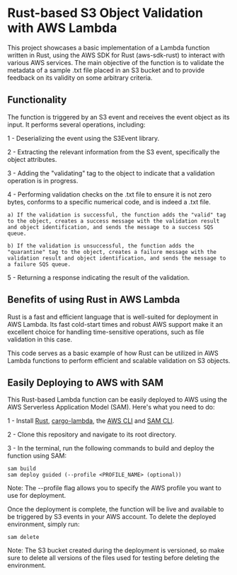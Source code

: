 # Rust-based S3 Object Validation with AWS Lambda

This project showcases a basic implementation of a Lambda function written in Rust, using the AWS SDK for Rust (aws-sdk-rust) to interact with various AWS services. The main objective of the function is to validate the metadata of a sample .txt file placed in an S3 bucket and to provide feedback on its validity on some arbitrary criteria.

## Functionality

The function is triggered by an S3 event and receives the event object as its input. It performs several operations, including:

1 - Deserializing the event using the S3Event library.

2 - Extracting the relevant information from the S3 event, specifically the object attributes.

3 - Adding the "validating" tag to the object to indicate that a validation operation is in progress.

4 - Performing validation checks on the .txt file to ensure it is not zero bytes, conforms to a specific numerical code, and is indeed a .txt file.

    a) If the validation is successful, the function adds the "valid" tag to the object, creates a success message with the validation result and object identification, and sends the message to a success SQS queue.

    b) If the validation is unsuccessful, the function adds the "quarantine" tag to the object, creates a failure message with the validation result and object identification, and sends the message to a failure SQS queue.

5 - Returning a response indicating the result of the validation.

## Benefits of using Rust in AWS Lambda

Rust is a fast and efficient language that is well-suited for deployment in AWS Lambda. Its fast cold-start times and robust AWS support make it an excellent choice for handling time-sensitive operations, such as file validation in this case.

This code serves as a basic example of how Rust can be utilized in AWS Lambda functions to perform efficient and scalable validation on S3 objects.

## Easily Deploying to AWS with SAM

This Rust-based Lambda function can be easily deployed to AWS using the AWS Serverless Application Model (SAM). Here's what you need to do:

1 - Install [Rust](https://www.rust-lang.org/learn/get-started), [cargo-lambda](https://www.cargo-lambda.info), the [AWS CLI](https://docs.aws.amazon.com/cli/latest/userguide/getting-started-install.html) and [SAM CLI](https://docs.aws.amazon.com/serverless-application-model/latest/developerguide/install-sam-cli.html#install-sam-cli-instructions).

2 - Clone this repository and navigate to its root directory.

3 - In the terminal, run the following commands to build and deploy the function using SAM:

```
sam build
sam deploy guided (--profile <PROFILE_NAME> (optional))
```


Note: The --profile flag allows you to specify the AWS profile you want to use for deployment.

Once the deployment is complete, the function will be live and available to be triggered by S3 events in your AWS account.
To delete the deployed environment, simply run:

```
sam delete
```

Note: The S3 bucket created during the deployment is versioned, so make sure to delete all versions of the files used for testing before deleting the environment.



